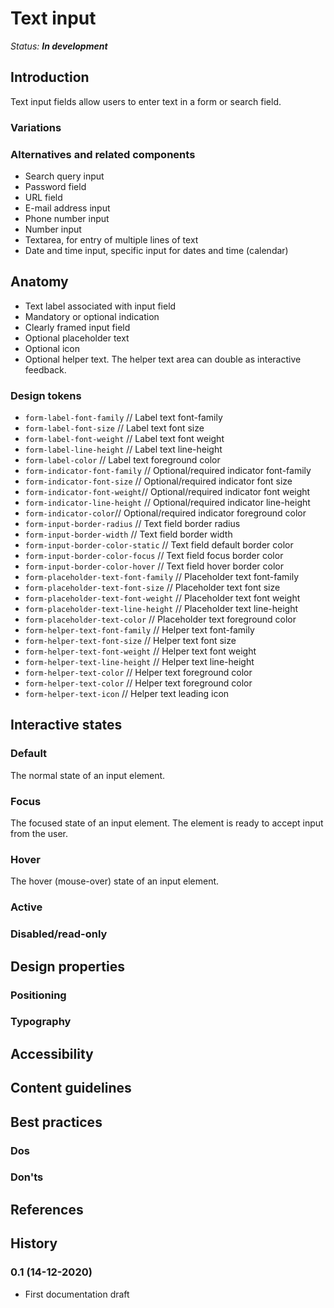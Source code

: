 # Text input

_Status: **In development**_

## Introduction

Text input fields allow users to enter text in a form or search field.

### Variations

### Alternatives and related components

*   Search query input
*   Password field
*   URL field
*   E-mail address input
*   Phone number input
*   Number input
*   Textarea, for entry of multiple lines of text
*   Date and time input, specific input for dates and time (calendar)

## Anatomy

*   Text label associated with input field
*   Mandatory or optional indication
*   Clearly framed input field
*   Optional placeholder text
*   Optional icon
*   Optional helper text. The helper text area can double as interactive feedback.

### Design tokens

*   `form-label-font-family` // Label text font-family
*   `form-label-font-size` // Label text font size
*   `form-label-font-weight` // Label text font weight
*   `form-label-line-height` // Label text line-height
*   `form-label-color` // Label text foreground color
*   `form-indicator-font-family` // Optional/required indicator font-family
*   `form-indicator-font-size` // Optional/required indicator font size
*   `form-indicator-font-weight`// Optional/required indicator font weight
*   `form-indicator-line-height` // Optional/required indicator line-height
*   `form-indicator-color`// Optional/required indicator foreground color
*   `form-input-border-radius` // Text field border radius
*   `form-input-border-width` // Text field border width
*   `form-input-border-color-static` // Text field default border color
*   `form-input-border-color-focus` // Text field focus border color
*   `form-input-border-color-hover` // Text field hover border color
*   `form-placeholder-text-font-family` // Placeholder text font-family
*   `form-placeholder-text-font-size` // Placeholder text font size
*   `form-placeholder-text-font-weight` // Placeholder text font weight
*   `form-placeholder-text-line-height` // Placeholder text line-height
*   `form-placeholder-text-color` // Placeholder text foreground color
*   `form-helper-text-font-family` // Helper text font-family
*   `form-helper-text-font-size` // Helper text font size
*   `form-helper-text-font-weight` // Helper text font weight
*   `form-helper-text-line-height` // Helper text line-height
*   `form-helper-text-color` // Helper text foreground color
*   `form-helper-text-color` // Helper text foreground color
*   `form-helper-text-icon` // Helper text leading icon

## Interactive states

### Default

The normal state of an input element.

### Focus

The focused state of an input element. The element is ready to accept input from the user.

### Hover

The hover (mouse-over) state of an input element.

### Active

### Disabled/read-only

## Design properties

### Positioning

### Typography

## Accessibility

## Content guidelines

## Best practices

### Dos

### Don'ts

## References

## History

### 0.1 (14-12-2020)

*   First documentation draft